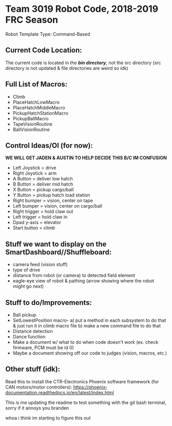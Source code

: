 # Team 3019 Robot Code, 2018-2019 FRC Season
Robot Template Type: Command-Based
 
## **Current Code Location:**
The current code is located in the ***bin directory***, not the src directory (src directory is not updated & file directories are weird so idk)

## Full List of Macros:
- Climb
- PlaceHatchLowMacro
- PlaceHatchMiddleMacro
- PickupHatchStationMacro
- PickupBallMacro
- TapeVisionRoutine
- BallVisionRoutine

## Control Ideas/OI (for now):
**WE WILL GET JADEN & AUSTIN TO HELP DECIDE THIS B/C IM CONFUSION**
- Left Joystick = drive
- Right Joystick = arm
- A Button = deliver low hatch
- B Button = deliver mid hatch
- X Button = pickup cargo/ball
- Y Button = pickup hatch load station
- Right bumper = vision, center on tape
- Left bumper = vision, center on cargo/ball
- Right trigger = hold claw out
- Left trigger = hold claw in
- Dpad y-axis = elevator
- Start button = climb

## Stuff we want to display on the SmartDashboard//Shuffleboard:
- camera feed (vision stuff) 
- type of drive
- distance from robot (or camera) to detected field element
- eagle-eye view of robot & pathing (arrow showing where the robot might go next)

## Stuff to do/Improvements:
- Ball pickup
- SetLowestPosition macro-
   a) put a method in each subsystem to do that & just run it in climb macro file
   b) make a new command file to do that
- Distance detection
- Dance function
- Make a document w/ what to do when code doesn't work (ex. check firmware, PCM must be id 0)
- Maybe a document showing off our code to judges (vision, macros, etc.)

## Other stuff (idk):
Read this to install the CTR-Electronics Phoenix software framework (for CAN motors/motor controllers):
https://phoenix-documentation.readthedocs.io/en/latest/index.html

This is me updating the readme to test something with the git bash terminal, sorry if it annoys you branden

whoa i think im starting to figure this out

